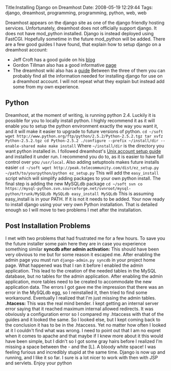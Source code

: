Title:Installing Django on Dreamhost
Date: 2008-05-19 12:29:44
Tags: django, dreamhost, programming, programming, python, web, web

Dreamhost appears on the django site as one of the django friendly hosting
services. Unfortunately, dreamhost does not officially support django. It does
not have mod_python installed. Django is instead deployed using FastCGI.
Hopefully sometime in the future mod_python will be added. There are a few
good guides I have found, that explain how to setup django on a dreamhost
account:

* Jeff Croft has a good guide on his [blog](http://jeffcroft.com/blog/2006/may/11/django-dreamhost/)
* Gordon Tillman also has a good informative [page](http://www.gordontillman.info/Development/DjangoDreamhost)
* The dreamhost wiki also has a [guide](http://wiki.dreamhost.com/index.php/Django)
Between the three of them you can probably find all the information needed for
installing django for use on a dreamhost account. I will not repeat what they
explain but instead add some from my own experience.

## Python

Dreamhost, at the moment of writing, is running python 2.4. Luckily it is
possible for you to locally install python. I highly recommend it as it will
enable you to setup the python environment exactly the way you want it, and it
will make it easier to upgrade to future versions of python. ` cd ~/soft wget
http://www.python.org/ftp/python/2.5.2/Python-2.5.2.tgz tar xvfz
Python-2.5.2.tgz cd Python-2.5.2 ./configure --prefix ~/install/dir --enable-shared make make install ` Where `~/install/dir` is the directory you want
python installed in. I followed dreamhost's [Unix account setup
guide](http://wiki.dreamhost.com/Unix_account_setup) and installed it under
run. I recommend you do to, as it is easier to have full control over you
`/usr/local`. Also adding setuptools makes future installs easier ` cd ~/soft
wget http://peak.telecommunity.com/dist/ez_setup.py
~/path/to/yourpython/python ez_setup.py ` This will add the `easy_install`
script which will simplify adding packages to your own python install. The
final step is adding the new MySQLdb package ` cd ~/soft svn co https://mysql-python.svn.sourceforge.net/svnroot/mysql-python/trunk/MySQLdb MySQLdb
easy_install MySQLdb ` This is assuming easy_install is in your PATH. If it is
not it needs to be added. Your now ready to install django using your very own
Python installation. That is detailed enough so I will move to two problems I
met after the installation.

## Post Installation Problems

I met with two problems that had frustrated me for a few hours. To save you
the future installer some pain here they are in case you experience something
similar **syncdb after admin activation:** This should have been very obvious
to me but for some reason it escaped me. After enabling the admin page you
must run `django-admin.py syncdb` in your project home page. What happened was
that I ran it before I enabled the admin application. This lead to the
creation of the needed tables in the MySQL database, but no tables for the
admin application. After enabling the admin application, more tables need to
be created to accommodate the new application data. The errors I got gave me
the impression that there was an error in the MySQLdb egg, so I reinstalled
it, then tried to find some workaround. Eventually I realized that I'm just
missing the admin tables. **.htacess:** This was the real mind bender. I kept
getting an internal server error saying that it reached maximum internal
allowed redirects. It was obviously a configuration error so I compared my
.htaccess with that of the guides and it looked the same. So I looked else,
but I kept coming back to the conclusion it has to be in the .htaccess. Yet no
matter how often I looked at it I couldn't find what was wrong. I need to
point out that I am no expret when it comes to apache and that maybe if I knew
more about it this would have been simple, but I didn't so I got some gray
hairs before I realized I'm missing a space between the - and the [L]. A
bloody white space! I was feeling furious and incredibly stupid at the same
time. Django is now up and running, and I like it so far. I sure is a lot
nicer to work with then with JSP and servlets. Enjoy your python

